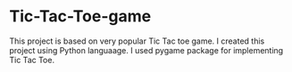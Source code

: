 # Tic-Tac-Toe-game
This project is based on very popular Tic Tac toe game.
I created this project using Python languaage.
I used pygame package for implementing Tic Tac Toe.
